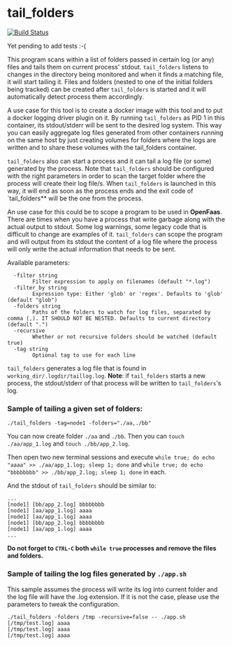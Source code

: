 # tail_folders 

[![Build Status](https://travis-ci.org/oscar-martin/tail_folders.svg?branch=master)](https://travis-ci.org/oscar-martin/tail_folders)

Yet pending to add tests :-(

This program scans within a list of folders passed in certain log (or any) files and tails them on current process' stdout. `tail_folders` listens to changes in the directory being monitored and when it finds a matching file, it will start tailing it. Files and folders (nested to one of the initial folders being tracked) can be created after `tail_folders` is started and it will automatically detect process them accordingly.

A use case for this tool is to create a docker image with this tool and to put a docker logging driver plugin on it. By running `tail_folders` as PID 1 in this container, its stdout/stderr will be sent to the desired log system. This way you can easily aggregate log files generated from other containers running on the same host by just creating volumes for folders where the logs are written and to share these volumes with the tail_folders container.

`tail_folders` also can start a process and it can tail a log file (or some) generated by the process. Note that `tail_folders` should be configured with the right parameters in order to scan the target folder where the process will create their log file/s. When `tail_folders` is launched in this way, it will end as soon as the process ends and the exit code of `tail_folders** will be the one from the process.

An use case for this could be to scope a program to be used in **OpenFaas**. There are times when you have a process that write garbage along with the actual output to stdout. Some log warnings, some legacy code that is difficult to change are examples of it. `tail_folders` can scope the program and will output from its stdout the content of a log file where the process will only write the actual information that needs to be sent. 

Available parameters:

```
  -filter string
    	Filter expression to apply on filenames (default "*.log")
  -filter_by string
    	Expression type: Either 'glob' or 'regex'. Defaults to 'glob' (default "glob")
  -folders string
    	Paths of the folders to watch for log files, separated by comma (,). IT SHOULD NOT BE NESTED. Defaults to current directory (default ".")
  -recursive
    	Whether or not recursive folders should be watched (default true)
  -tag string
    	Optional tag to use for each line
```

`tail_folders` generates a log file that is found in `working_dir/.logdir/taillog.log`. **Note**: if `tail_folders` starts a new process, the stdout/stderr of that process will be written to `tail_folders`'s log.

### Sample of tailing a given set of folders:

```
./tail_folders -tag=node1 -folders="./aa,./bb"
```

You can now create folder `./aa` and `./bb`. Then you can `touch ./aa/app_1.log` and `touch ./bb/app_2.log`.

Then open two new terminal sessions and execute `while true; do echo "aaaa" >> ./aa/app_1.log; sleep 1; done` and `while true; do echo "bbbbbbbb" >> ./bb/app_2.log; sleep 1; done` in each.

And the stdout of `tail_folders` should be similar to:

```
...
[node1] [bb/app_2.log] bbbbbbbb
[node1] [aa/app_1.log] aaaa
[node1] [aa/app_1.log] aaaa
[node1] [bb/app_2.log] bbbbbbbb
[node1] [aa/app_1.log] aaaa
...
```

**Do not forget to `CTRL-C` both `while true` processes and remove the files and folders.**


### Sample of tailing the log files generated by `./app.sh`

This sample assumes the process will write its log into current folder and the log file will have the .log extension. If it is not the case, please use the parameters to tweak the configuration.

```
./tail_folders -folders /tmp -recursive=false -- ./app.sh
[/tmp/test.log] aaaa
[/tmp/test.log] aaaa
[/tmp/test.log] aaaa
```

